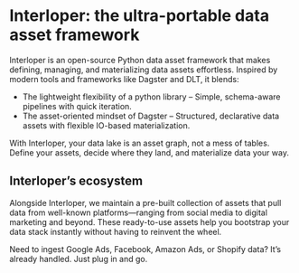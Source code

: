 # Interloper: the ultra-portable data asset framework

Interloper is an open-source Python data asset framework that makes defining, managing, and materializing data assets effortless. Inspired by modern tools and frameworks like Dagster and DLT, it blends:

* The lightweight flexibility of a python library – Simple, schema-aware pipelines with quick iteration.  
* The asset-oriented mindset of Dagster – Structured, declarative data assets with flexible IO-based materialization.

With Interloper, your data lake is an asset graph, not a mess of tables. Define your assets, decide where they land, and materialize data your way.

## Interloper’s ecosystem

Alongside Interloper, we maintain a pre-built collection of assets that pull data from well-known platforms—ranging from social media to digital marketing and beyond. These ready-to-use assets help you bootstrap your data stack instantly without having to reinvent the wheel.

Need to ingest Google Ads, Facebook, Amazon Ads, or Shopify data? It’s already handled. Just plug in and go.
